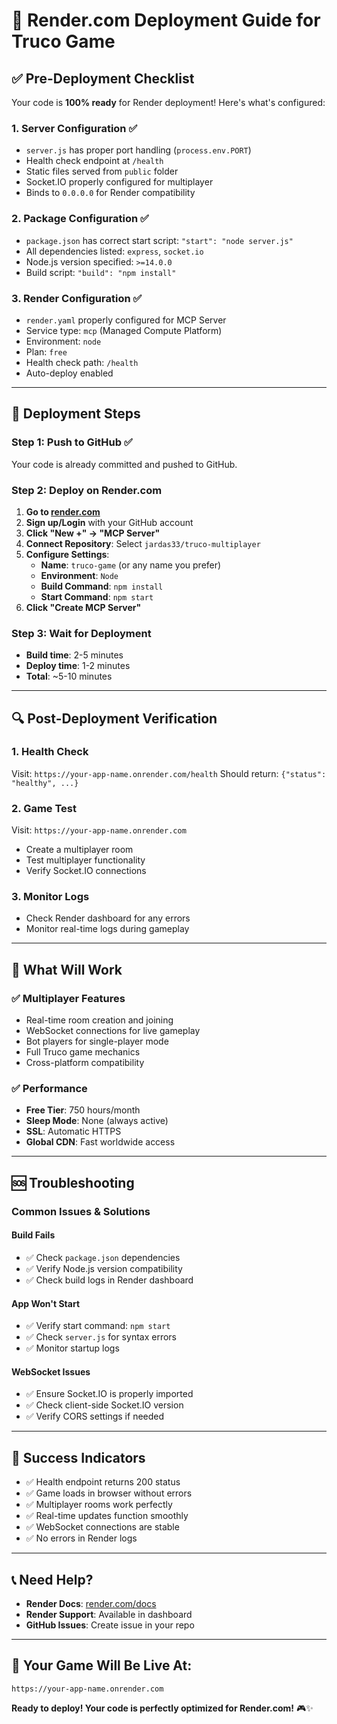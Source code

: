 # 🚀 Render.com Deployment Guide for Truco Game

## ✅ **Pre-Deployment Checklist**

Your code is **100% ready** for Render deployment! Here's what's configured:

### **1. Server Configuration** ✅
- `server.js` has proper port handling (`process.env.PORT`)
- Health check endpoint at `/health`
- Static files served from `public` folder
- Socket.IO properly configured for multiplayer
- Binds to `0.0.0.0` for Render compatibility

### **2. Package Configuration** ✅
- `package.json` has correct start script: `"start": "node server.js"`
- All dependencies listed: `express`, `socket.io`
- Node.js version specified: `>=14.0.0`
- Build script: `"build": "npm install"`

### **3. Render Configuration** ✅
- `render.yaml` properly configured for MCP Server
- Service type: `mcp` (Managed Compute Platform)
- Environment: `node`
- Plan: `free`
- Health check path: `/health`
- Auto-deploy enabled

---

## 🚀 **Deployment Steps**

### **Step 1: Push to GitHub** ✅
Your code is already committed and pushed to GitHub.

### **Step 2: Deploy on Render.com**
1. **Go to [render.com](https://render.com)**
2. **Sign up/Login** with your GitHub account
3. **Click "New +" → "MCP Server"**
4. **Connect Repository**: Select `jardas33/truco-multiplayer`
5. **Configure Settings**:
   - **Name**: `truco-game` (or any name you prefer)
   - **Environment**: `Node`
   - **Build Command**: `npm install`
   - **Start Command**: `npm start`
6. **Click "Create MCP Server"**

### **Step 3: Wait for Deployment**
- **Build time**: 2-5 minutes
- **Deploy time**: 1-2 minutes
- **Total**: ~5-10 minutes

---

## 🔍 **Post-Deployment Verification**

### **1. Health Check**
Visit: `https://your-app-name.onrender.com/health`
Should return: `{"status": "healthy", ...}`

### **2. Game Test**
Visit: `https://your-app-name.onrender.com`
- Create a multiplayer room
- Test multiplayer functionality
- Verify Socket.IO connections

### **3. Monitor Logs**
- Check Render dashboard for any errors
- Monitor real-time logs during gameplay

---

## 🎯 **What Will Work**

### **✅ Multiplayer Features**
- Real-time room creation and joining
- WebSocket connections for live gameplay
- Bot players for single-player mode
- Full Truco game mechanics
- Cross-platform compatibility

### **✅ Performance**
- **Free Tier**: 750 hours/month
- **Sleep Mode**: None (always active)
- **SSL**: Automatic HTTPS
- **Global CDN**: Fast worldwide access

---

## 🆘 **Troubleshooting**

### **Common Issues & Solutions**

#### **Build Fails**
- ✅ Check `package.json` dependencies
- ✅ Verify Node.js version compatibility
- ✅ Check build logs in Render dashboard

#### **App Won't Start**
- ✅ Verify start command: `npm start`
- ✅ Check `server.js` for syntax errors
- ✅ Monitor startup logs

#### **WebSocket Issues**
- ✅ Ensure Socket.IO is properly imported
- ✅ Check client-side Socket.IO version
- ✅ Verify CORS settings if needed

---

## 🎉 **Success Indicators**

- ✅ Health endpoint returns 200 status
- ✅ Game loads in browser without errors
- ✅ Multiplayer rooms work perfectly
- ✅ Real-time updates function smoothly
- ✅ WebSocket connections are stable
- ✅ No errors in Render logs

---

## 📞 **Need Help?**

- **Render Docs**: [render.com/docs](https://render.com/docs)
- **Render Support**: Available in dashboard
- **GitHub Issues**: Create issue in your repo

---

## 🚀 **Your Game Will Be Live At:**

`https://your-app-name.onrender.com`

**Ready to deploy! Your code is perfectly optimized for Render.com!** 🎮✨
